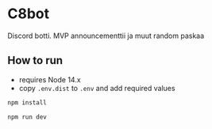 # C8bot
Discord botti. MVP announcementtii ja muut random paskaa

## How to run

* requires Node 14.x
* copy `.env.dist` to `.env` and add required values

```bash
npm install

npm run dev
```